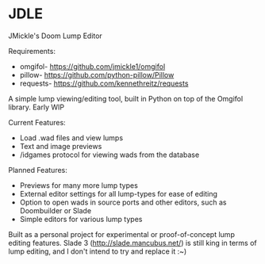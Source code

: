 # JDLE
JMickle's Doom Lump Editor

Requirements:
* omgifol- https://github.com/jmickle1/omgifol 
* pillow- https://github.com/python-pillow/Pillow 
* requests- https://github.com/kennethreitz/requests 

A simple lump viewing/editing tool, built in Python on top of the Omgifol library.
Early WIP

Current Features:
- Load .wad files and view lumps
- Text and image previews
- /idgames protocol for viewing wads from the database

Planned Features:
- Previews for many more lump types
- External editor settings for all lump-types for ease of editing
- Option to open wads in source ports and other editors, such as Doombuilder or Slade
- Simple editors for various lump types

Built as a personal project for experimental or proof-of-concept lump editing features. 
Slade 3 (http://slade.mancubus.net/) is still king in terms of lump editing, and I don't intend to try and replace it :~)
